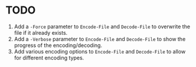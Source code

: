 # TODO

1. Add a `-Force` parameter to `Encode-File` and `Decode-File` to overwrite the file if it already exists.
2. Add a `-Verbose` parameter to `Encode-File` and `Decode-File` to show the progress of the encoding/decoding.
3. Add various encoding options to `Encode-File` and `Decode-File` to allow for different encoding types.
